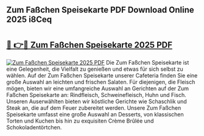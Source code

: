 ## Zum Faßchen Speisekarte PDF Download Online 2025 i8Ceq

# <h2><a href="http://gcd27v.nevu.top/?p=Zum+Fa%c3%9fchen+Speisekarte">🔗 👉🔴 Zum Faßchen Speisekarte 2025 PDF</a></h2>

[![Zum Faßchen Speisekarte 2025 PDF](https://i.imgur.com/dBaPXMq.png)](http://gcd27v.nevu.top/?p=Zum+Fa%c3%9fchen+Speisekarte)
Die Zum Faßchen Speisekarte ist eine Gelegenheit, die Vielfalt zu genießen und etwas für sich selbst zu wählen. Auf der Zum Faßchen Speisekarte unserer Cafeteria finden Sie eine große Auswahl an leichten und frischen Salaten. Für diejenigen, die Fleisch mögen, bieten wir eine umfangreiche Auswahl an Gerichten auf der Zum Faßchen Speisekarte an: Rindfleisch, Schweinefleisch, Huhn und Fisch. Unseren Auserwählten bieten wir köstliche Gerichte wie Schaschlik und Steak an, die auf dem Feuer zubereitet werden. Unsere Zum Faßchen Speisekarte umfasst eine große Auswahl an Desserts, von klassischen Torten und Kuchen bis hin zu exquisiten Crème Brûlée und Schokoladentörtchen.
